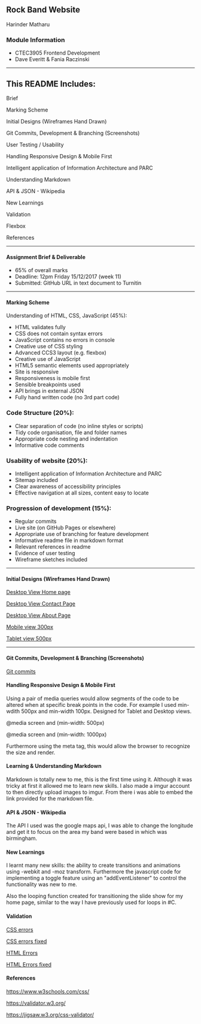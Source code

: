 ## Rock Band Website
Harinder Matharu


### Module Information
 - CTEC3905 Frontend Development
 - Dave Everitt & Fania Raczinski

---
## This README Includes:

 Brief

 Marking Scheme
 
 Initial Designs (Wireframes Hand Drawn)
 
 Git Commits, Development & Branching (Screenshots)
 
 User Testing / Usability
 
 Handling Responsive Design & Mobile First
 
 Intelligent application of Information Architecture 
 and PARC
 
 Understanding Markdown 

 API & JSON - Wikipedia

 New Learnings

 Validation

 Flexbox
 
 References

---
####  Assignment Brief & Deliverable

* 65% of overall marks
* Deadline: 12pm Friday 15/12/2017 (week 11)
* Submitted: GitHub URL in text document to Turnitin


---
####  Marking Scheme

 Understanding of HTML, CSS, JavaScript (45%):

- HTML validates fully
- CSS does not contain syntax errors
- JavaScript contains no errors in console
- Creative use of CSS styling
- Advanced CCS3 layout (e.g. flexbox)
- Creative use of JavaScript
- HTML5 semantic elements used appropriately
- Site is responsive
- Responsiveness is mobile first
- Sensible breakpoints used
- API brings in external JSON
- Fully hand written code (no 3rd part code)

### Code Structure (20%):

- Clear separation of code (no inline styles or scripts)
- Tidy code organisation, file and folder names
- Appropriate code nesting and indentation
- Informative code comments

### Usability of website (20%):

- Intelligent application of Information Architecture and PARC
- Sitemap included
- Clear awareness of accessibility principles
- Effective navigation at all sizes, content easy to locate

### Progression of development (15%):

- Regular commits
- Live site (on GitHub Pages or elsewhere)
- Appropriate use of branching for feature development
- Informative readme file in markdown format
- Relevant references in readme
- Evidence of user testing
- Wireframe sketches included

---

#### Initial Designs (Wireframes Hand Drawn) 

[Desktop View Home page ](https://i.imgur.com/S4ZuLb8.jpg?1)

[Desktop View Contact Page](https://i.imgur.com/cQMaRGe.jpg?1)

[Desktop View About Page](https://i.imgur.com/rqZ8GAT.jpg?1)

[Mobile view 300px](https://i.imgur.com/qxkE3Jc.jpg?1)

[Tablet view 500px](https://i.imgur.com/SnzNFHV.jpg?1)

---
#### Git Commits, Development & Branching (Screenshots)

[Git commits](https://i.imgur.com/I4tLOx1.png)


#### Handling Responsive Design & Mobile First

Using a pair of media queries would allow segments of the code to be altered when at specific break points in the code. For example I used min-wdith 500px and min-width 100px. Designed for Tablet and Desktop views.

@media screen and (min-width: 500px)

@media screen and (min-width: 1000px)

Furthermore using the meta tag, this would allow the browser to recognize the size and render.
 
<meta name="viewport" content="width=device-width, initial-scale=1">


#### Learning & Understanding Markdown 

Markdown is totally new to me, this is the first time using it. Although it was tricky at first it allowed me to learn new skills. I also made a imgur account to then directly upload images to imgur. From there i was able to embed the link provided for the markdown file.

#### API & JSON - Wikipedia
The API I used was the google maps api, I was able to change the longitude and get it to focus on the area my band were based in which was birmingham.


#### New Learnings

I learnt many new skills: the ability to create transitions and animations using -webkit and -moz transform. Furthermore the javascript code for implementing a toggle feature using an "addEventListener" to control the functionality was new to me. 

Also the looping function created for transitioning the slide show for my home page, similar to the way I have previously used for loops in #C.


#### Validation

[CSS errors](https://i.imgur.com/pdbcGPO.png)

[CSS errors fixed](https://i.imgur.com/6Ki77Ab.png)

[HTML Errors](https://i.imgur.com/drdtR8A.png)

[HTML Errors fixed](https://i.imgur.com/wRfYQwv.png)



#### References

https://www.w3schools.com/css/

https://validator.w3.org/

https://jigsaw.w3.org/css-validator/

